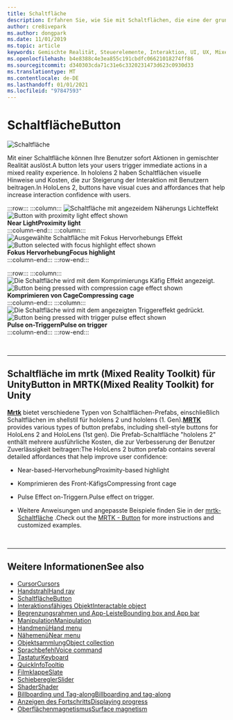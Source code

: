 ```yaml
---
title: Schaltfläche
description: Erfahren Sie, wie Sie mit Schaltflächen, die eine der grundlegenden Komponenten von Mixed Reality sind, eine sofortige Aktion auslöst.
author: cre8ivepark
ms.author: dongpark
ms.date: 11/01/2019
ms.topic: article
keywords: Gemischte Realität, Steuerelemente, Interaktion, UI, UX, Mixed Reality-Headset, Windows Mixed Reality-Headset, Virtual Reality-Headset, hololens, mrtk, Mixed Reality Toolkit, Schaltfläche
ms.openlocfilehash: b4e8388c4e3ea855c191cbdfc06621018274ff86
ms.sourcegitcommit: d340303cda71c31e6c3320231473d623c0930d33
ms.translationtype: MT
ms.contentlocale: de-DE
ms.lasthandoff: 01/01/2021
ms.locfileid: "97847593"
---
```

# <a name="button"></a><span data-ttu-id="5e57c-104">Schaltfläche</span><span class="sxs-lookup"><span data-stu-id="5e57c-104">Button</span></span>

![Schaltfläche](images/UX_Hero_Button.jpg)

<span data-ttu-id="5e57c-106">Mit einer Schaltfläche können Ihre Benutzer sofort Aktionen in gemischter Realität auslöst.</span><span class="sxs-lookup"><span data-stu-id="5e57c-106">A button lets your users trigger immediate actions in a mixed reality experience.</span></span> <span data-ttu-id="5e57c-107">In hololens 2 haben Schaltflächen visuelle Hinweise und Kosten, die zur Steigerung der Interaktion mit Benutzern beitragen.</span><span class="sxs-lookup"><span data-stu-id="5e57c-107">In HoloLens 2, buttons have visual cues and affordances that help increase interaction confidence with users.</span></span> 

:::row:::
    :::column:::
       <span data-ttu-id="5e57c-108">![Schaltfläche mit angezeidem Näherungs Lichteffekt](images/UX_Button_Affordance_ProximityLight.jpg)</span><span class="sxs-lookup"><span data-stu-id="5e57c-108">![Button with proximity light effect shown](images/UX_Button_Affordance_ProximityLight.jpg)</span></span><br>
       <span data-ttu-id="5e57c-109">**Near Light**</span><span class="sxs-lookup"><span data-stu-id="5e57c-109">**Proximity light**</span></span><br>
    :::column-end:::
    :::column:::
       <span data-ttu-id="5e57c-110">![Ausgewählte Schaltfläche mit Fokus Hervorhebungs Effekt](images/UX_Button_Affordance_FocusHighlight.jpg)</span><span class="sxs-lookup"><span data-stu-id="5e57c-110">![Button selected with focus highlight effect shown](images/UX_Button_Affordance_FocusHighlight.jpg)</span></span><br>
        <span data-ttu-id="5e57c-111">**Fokus Hervorhebung**</span><span class="sxs-lookup"><span data-stu-id="5e57c-111">**Focus highlight**</span></span><br>
    :::column-end:::
:::row-end:::

:::row:::
    :::column:::
       <span data-ttu-id="5e57c-112">![Die Schaltfläche wird mit dem Komprimierungs Käfig Effekt angezeigt.](images/UX_Button_Affordance_Compression.jpg)</span><span class="sxs-lookup"><span data-stu-id="5e57c-112">![Button being pressed with compression cage effect shown](images/UX_Button_Affordance_Compression.jpg)</span></span><br>
       <span data-ttu-id="5e57c-113">**Komprimieren von Cage**</span><span class="sxs-lookup"><span data-stu-id="5e57c-113">**Compressing cage**</span></span><br>
    :::column-end:::
    :::column:::
       <span data-ttu-id="5e57c-114">![Die Schaltfläche wird mit dem angezeigten Triggereffekt gedrückt.](images/UX_Button_Affordance_Pulse.jpg)</span><span class="sxs-lookup"><span data-stu-id="5e57c-114">![Button being pressed with trigger pulse effect shown](images/UX_Button_Affordance_Pulse.jpg)</span></span><br>
        <span data-ttu-id="5e57c-115">**Pulse on-Triggern**</span><span class="sxs-lookup"><span data-stu-id="5e57c-115">**Pulse on trigger**</span></span><br>
    :::column-end:::
:::row-end:::

<br>

---

## <a name="button-in-mrtkmixed-reality-toolkit-for-unity"></a><span data-ttu-id="5e57c-116">Schaltfläche im mrtk (Mixed Reality Toolkit) für Unity</span><span class="sxs-lookup"><span data-stu-id="5e57c-116">Button in MRTK(Mixed Reality Toolkit) for Unity</span></span>
<span data-ttu-id="5e57c-117">**[Mrtk](https://github.com/Microsoft/MixedRealityToolkit-Unity)** bietet verschiedene Typen von Schaltflächen-Prefabs, einschließlich Schaltflächen im shellstil für hololens 2 und hololens (1. Gen).</span><span class="sxs-lookup"><span data-stu-id="5e57c-117">**[MRTK](https://github.com/Microsoft/MixedRealityToolkit-Unity)** provides various types of button prefabs, including shell-style buttons for HoloLens 2 and HoloLens (1st gen).</span></span> <span data-ttu-id="5e57c-118">Die Prefab-Schaltfläche "hololens 2" enthält mehrere ausführliche Kosten, die zur Verbesserung der Benutzer Zuverlässigkeit beitragen:</span><span class="sxs-lookup"><span data-stu-id="5e57c-118">The HoloLens 2 button prefab contains several detailed affordances that help improve user confidence:</span></span>

* <span data-ttu-id="5e57c-119">Near-based-Hervorhebung</span><span class="sxs-lookup"><span data-stu-id="5e57c-119">Proximity-based highlight</span></span>
* <span data-ttu-id="5e57c-120">Komprimieren des Front-Käfigs</span><span class="sxs-lookup"><span data-stu-id="5e57c-120">Compressing front cage</span></span>
* <span data-ttu-id="5e57c-121">Pulse Effect on-Triggern.</span><span class="sxs-lookup"><span data-stu-id="5e57c-121">Pulse effect on trigger.</span></span>

* <span data-ttu-id="5e57c-122">Weitere Anweisungen und angepasste Beispiele finden Sie in der [mrtk-Schaltfläche](https://microsoft.github.io/MixedRealityToolkit-Unity/Documentation/README_Button.html) .</span><span class="sxs-lookup"><span data-stu-id="5e57c-122">Check out the [MRTK - Button](https://microsoft.github.io/MixedRealityToolkit-Unity/Documentation/README_Button.html) for more instructions and customized examples.</span></span>

<br>

---

## <a name="see-also"></a><span data-ttu-id="5e57c-123">Weitere Informationen</span><span class="sxs-lookup"><span data-stu-id="5e57c-123">See also</span></span>

* [<span data-ttu-id="5e57c-124">Cursor</span><span class="sxs-lookup"><span data-stu-id="5e57c-124">Cursors</span></span>](cursors.md)
* [<span data-ttu-id="5e57c-125">Handstrahl</span><span class="sxs-lookup"><span data-stu-id="5e57c-125">Hand ray</span></span>](point-and-commit.md)
* [<span data-ttu-id="5e57c-126">Schaltfläche</span><span class="sxs-lookup"><span data-stu-id="5e57c-126">Button</span></span>](button.md)
* [<span data-ttu-id="5e57c-127">Interaktionsfähiges Objekt</span><span class="sxs-lookup"><span data-stu-id="5e57c-127">Interactable object</span></span>](interactable-object.md)
* [<span data-ttu-id="5e57c-128">Begrenzungsrahmen und App-Leiste</span><span class="sxs-lookup"><span data-stu-id="5e57c-128">Bounding box and App bar</span></span>](app-bar-and-bounding-box.md)
* [<span data-ttu-id="5e57c-129">Manipulation</span><span class="sxs-lookup"><span data-stu-id="5e57c-129">Manipulation</span></span>](direct-manipulation.md)
* [<span data-ttu-id="5e57c-130">Handmenü</span><span class="sxs-lookup"><span data-stu-id="5e57c-130">Hand menu</span></span>](hand-menu.md)
* [<span data-ttu-id="5e57c-131">Nähemenü</span><span class="sxs-lookup"><span data-stu-id="5e57c-131">Near menu</span></span>](near-menu.md)
* [<span data-ttu-id="5e57c-132">Objektsammlung</span><span class="sxs-lookup"><span data-stu-id="5e57c-132">Object collection</span></span>](object-collection.md)
* [<span data-ttu-id="5e57c-133">Sprachbefehl</span><span class="sxs-lookup"><span data-stu-id="5e57c-133">Voice command</span></span>](voice-input.md)
* [<span data-ttu-id="5e57c-134">Tastatur</span><span class="sxs-lookup"><span data-stu-id="5e57c-134">Keyboard</span></span>](keyboard.md)
* [<span data-ttu-id="5e57c-135">QuickInfo</span><span class="sxs-lookup"><span data-stu-id="5e57c-135">Tooltip</span></span>](tooltip.md)
* [<span data-ttu-id="5e57c-136">Filmklappe</span><span class="sxs-lookup"><span data-stu-id="5e57c-136">Slate</span></span>](slate.md)
* [<span data-ttu-id="5e57c-137">Schieberegler</span><span class="sxs-lookup"><span data-stu-id="5e57c-137">Slider</span></span>](slider.md)
* [<span data-ttu-id="5e57c-138">Shader</span><span class="sxs-lookup"><span data-stu-id="5e57c-138">Shader</span></span>](shader.md)
* [<span data-ttu-id="5e57c-139">Billboarding und Tag-along</span><span class="sxs-lookup"><span data-stu-id="5e57c-139">Billboarding and tag-along</span></span>](billboarding-and-tag-along.md)
* [<span data-ttu-id="5e57c-140">Anzeigen des Fortschritts</span><span class="sxs-lookup"><span data-stu-id="5e57c-140">Displaying progress</span></span>](progress.md)
* [<span data-ttu-id="5e57c-141">Oberflächenmagnetismus</span><span class="sxs-lookup"><span data-stu-id="5e57c-141">Surface magnetism</span></span>](surface-magnetism.md)
